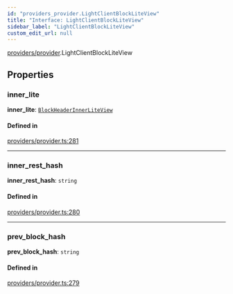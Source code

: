 ```yaml
---
id: "providers_provider.LightClientBlockLiteView"
title: "Interface: LightClientBlockLiteView"
sidebar_label: "LightClientBlockLiteView"
custom_edit_url: null
---
```


[providers/provider](../modules/providers_provider.md).LightClientBlockLiteView

## Properties

### inner\_lite

 **inner\_lite**: [`BlockHeaderInnerLiteView`](providers_provider.BlockHeaderInnerLiteView.md)

#### Defined in

[providers/provider.ts:281](https://github.com/maxhr/near--near-api-js/blob/81563440/packages/near-api-js/src/providers/provider.ts#L281)

___

### inner\_rest\_hash

 **inner\_rest\_hash**: `string`

#### Defined in

[providers/provider.ts:280](https://github.com/maxhr/near--near-api-js/blob/81563440/packages/near-api-js/src/providers/provider.ts#L280)

___

### prev\_block\_hash

 **prev\_block\_hash**: `string`

#### Defined in

[providers/provider.ts:279](https://github.com/maxhr/near--near-api-js/blob/81563440/packages/near-api-js/src/providers/provider.ts#L279)
